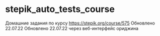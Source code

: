 # stepik_auto_tests_course
Домашние задания по курсу https://stepik.org/course/575
Обновлено 22.07.22
Обновлено 22.07.22 через веб-интерфейс ориджина
